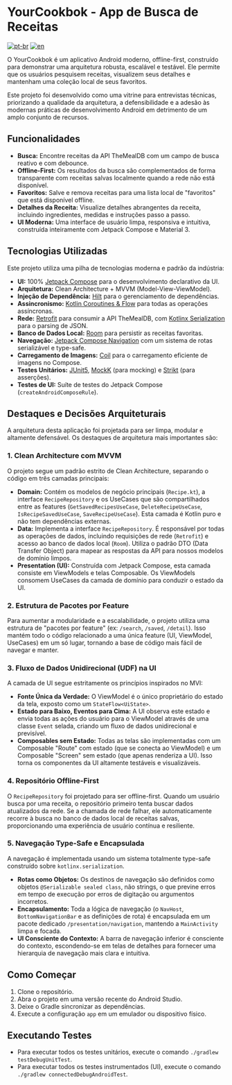 # YourCookbok - App de Busca de Receitas
[![pt-br](https://img.shields.io/badge/lang-pt--br-green.svg)](https://github.com/tomazcuber/YourCookbok/blob/readme/portuguese-version/README.pt-br.md)
[![en](https://img.shields.io/badge/lang-en-red.svg)](https://github.com/tomazcuber/YourCookbok/blob/readme/portuguese-version/README.md)

O YourCookbok é um aplicativo Android moderno, offline-first, construído para demonstrar uma arquitetura robusta, escalável e testável. Ele permite que os usuários pesquisem receitas, visualizem seus detalhes e mantenham uma coleção local de seus favoritos.

Este projeto foi desenvolvido como uma vitrine para entrevistas técnicas, priorizando a qualidade da arquitetura, a defensibilidade e a adesão às modernas práticas de desenvolvimento Android em detrimento de um amplo conjunto de recursos.

## Funcionalidades

- **Busca:** Encontre receitas da API TheMealDB com um campo de busca reativo e com debounce.
- **Offline-First:** Os resultados da busca são complementados de forma transparente com receitas salvas localmente quando a rede não está disponível.
- **Favoritos:** Salve e remova receitas para uma lista local de "favoritos" que está disponível offline.
- **Detalhes da Receita:** Visualize detalhes abrangentes da receita, incluindo ingredientes, medidas e instruções passo a passo.
- **UI Moderna:** Uma interface de usuário limpa, responsiva e intuitiva, construída inteiramente com Jetpack Compose e Material 3.

## Tecnologias Utilizadas

Este projeto utiliza uma pilha de tecnologias moderna e padrão da indústria:

- **UI:** 100% [Jetpack Compose](https://developer.android.com/jetpack/compose) para o desenvolvimento declarativo da UI.
- **Arquitetura:** Clean Architecture + MVVM (Model-View-ViewModel).
- **Injeção de Dependência:** [Hilt](https://dagger.dev/hilt/) para o gerenciamento de dependências.
- **Assincronismo:** [Kotlin Coroutines & Flow](https://kotlinlang.org/docs/coroutines-guide.html) para todas as operações assíncronas.
- **Rede:** [Retrofit](https://square.github.io/retrofit/) para consumir a API TheMealDB, com [Kotlinx Serialization](https://github.com/Kotlin/kotlinx.serialization) para o parsing de JSON.
- **Banco de Dados Local:** [Room](https://developer.android.com/training/data-storage/room) para persistir as receitas favoritas.
- **Navegação:** [Jetpack Compose Navigation](https://developer.android.com/jetpack/compose/navigation) com um sistema de rotas serializável e type-safe.
- **Carregamento de Imagens:** [Coil](https://coil-kt.github.io/coil/) para o carregamento eficiente de imagens no Compose.
- **Testes Unitários:** [JUnit5](https://junit.org/junit5/), [MockK](https://mockk.io/) (para mocking) e [Strikt](https://strikt.io/) (para asserções).
- **Testes de UI:** Suíte de testes do Jetpack Compose (`createAndroidComposeRule`).

## Destaques e Decisões Arquiteturais

A arquitetura desta aplicação foi projetada para ser limpa, modular e altamente defensável. Os destaques de arquitetura mais importantes são:

### 1. Clean Architecture com MVVM

O projeto segue um padrão estrito de Clean Architecture, separando o código em três camadas principais:

- **Domain:** Contém os modelos de negócio principais (`Recipe.kt`), a interface `RecipeRepository` e os UseCases que são compartilhados entre as features (`GetSavedRecipesUseCase`, `DeleteRecipeUseCase`, `IsRecipeSavedUseCase`, `SaveRecipeUseCase`). Esta camada é Kotlin puro e não tem dependências externas.
- **Data:** Implementa a interface `RecipeRepository`. É responsável por todas as operações de dados, incluindo requisições de rede (`Retrofit`) e acesso ao banco de dados local (`Room`). Utiliza o padrão DTO (Data Transfer Object) para mapear as respostas da API para nossos modelos de domínio limpos.
- **Presentation (UI):** Construída com Jetpack Compose, esta camada consiste em ViewModels e telas Composable. Os ViewModels consomem UseCases da camada de domínio para conduzir o estado da UI.

### 2. Estrutura de Pacotes por Feature

Para aumentar a modularidade e a escalabilidade, o projeto utiliza uma estrutura de "pacotes por feature" (ex: `/search`, `/saved`, `/detail`). Isso mantém todo o código relacionado a uma única feature (UI, ViewModel, UseCases) em um só lugar, tornando a base de código mais fácil de navegar e manter.

### 3. Fluxo de Dados Unidirecional (UDF) na UI

A camada de UI segue estritamente os princípios inspirados no MVI:
- **Fonte Única da Verdade:** O ViewModel é o único proprietário do estado da tela, exposto como um `StateFlow<UiState>`.
- **Estado para Baixo, Eventos para Cima:** A UI observa este estado e envia todas as ações do usuário para o ViewModel através de uma classe `Event` selada, criando um fluxo de dados unidirecional e previsível.
- **Composables sem Estado:** Todas as telas são implementadas com um Composable "Route" com estado (que se conecta ao ViewModel) e um Composable "Screen" sem estado (que apenas renderiza a UI). Isso torna os componentes da UI altamente testáveis e visualizáveis.

### 4. Repositório Offline-First

O `RecipeRepository` foi projetado para ser offline-first. Quando um usuário busca por uma receita, o repositório primeiro tenta buscar dados atualizados da rede. Se a chamada de rede falhar, ele automaticamente recorre à busca no banco de dados local de receitas salvas, proporcionando uma experiência de usuário contínua e resiliente.

### 5. Navegação Type-Safe e Encapsulada

A navegação é implementada usando um sistema totalmente type-safe construído sobre `kotlinx.serialization`.
- **Rotas como Objetos:** Os destinos de navegação são definidos como objetos `@Serializable sealed class`, não strings, o que previne erros em tempo de execução por erros de digitação ou argumentos incorretos.
- **Encapsulamento:** Toda a lógica de navegação (o `NavHost`, `BottomNavigationBar` e as definições de rota) é encapsulada em um pacote dedicado `/presentation/navigation`, mantendo a `MainActivity` limpa e focada.
- **UI Consciente do Contexto:** A barra de navegação inferior é consciente do contexto, escondendo-se em telas de detalhes para fornecer uma hierarquia de navegação mais clara e intuitiva.

## Como Começar

1.  Clone o repositório.
2.  Abra o projeto em uma versão recente do Android Studio.
3.  Deixe o Gradle sincronizar as dependências.
4.  Execute a configuração `app` em um emulador ou dispositivo físico.

## Executando Testes

- Para executar todos os testes unitários, execute o comando `./gradlew testDebugUnitTest`.
- Para executar todos os testes instrumentados (UI), execute o comando `./gradlew connectedDebugAndroidTest`.
